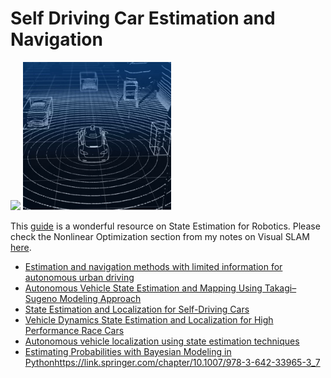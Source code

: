 # Self Driving Car Estimation and Navigation

<img src="./robotics_ee_hardware/img/se1.png" width=47%> <img src="./robotics_ee_hardware/img/se3.webp" width=47%> 

This [guide](./self.pdf) is a wonderful resource on State Estimation for Robotics. Please check the Nonlinear Optimization section from my notes on Visual SLAM [here](https://github.com/florist-notes/aicore_n/blob/main/notes/code/slam/README.MD).

+ [Estimation and navigation methods with limited information for autonomous urban driving](https://onlinelibrary.wiley.com/doi/full/10.1002/eng2.12054)
+ [Autonomous Vehicle State Estimation and Mapping Using Takagi–Sugeno Modeling Approach](https://www.ncbi.nlm.nih.gov/pmc/articles/PMC9099810/)
+ [State Estimation and Localization for Self-Driving Cars](https://www.coursera.org/learn/state-estimation-localization-self-driving-cars)
+ [Vehicle Dynamics State Estimation and Localization for High Performance Race Cars](https://www.sciencedirect.com/science/article/pii/S2405896319303957)
+ [Autonomous vehicle localization using
state estimation techniques](https://upcommons.upc.edu/bitstream/handle/2117/333272/master-thesis-dunia-prieto.pdf?sequence=1&isAllowed=y)
+ [Estimating Probabilities with Bayesian Modeling in Python](https://towardsdatascience.com/estimating-probabilities-with-bayesian-modeling-in-python-7144be007815)https://link.springer.com/chapter/10.1007/978-3-642-33965-3_7